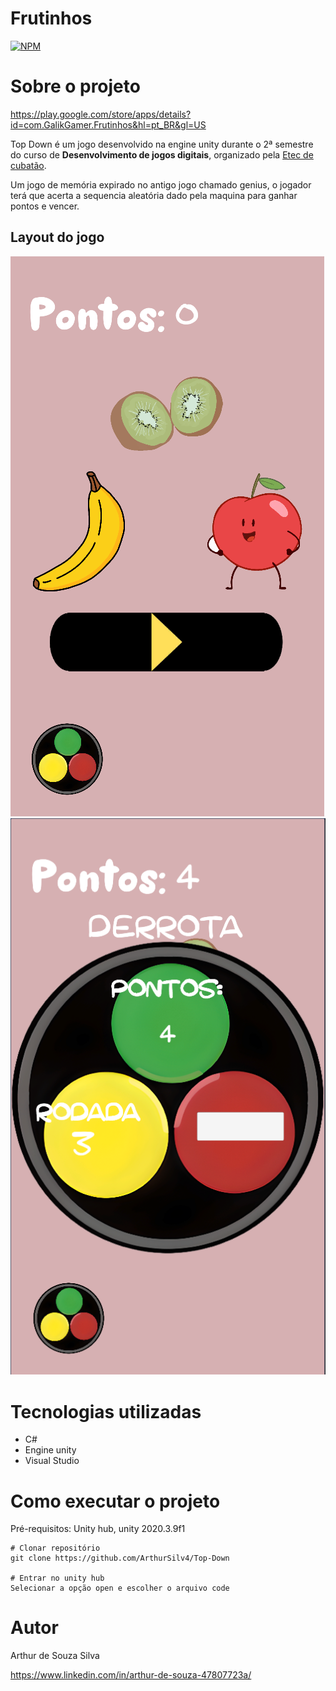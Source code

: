 # Frutinhos
[![NPM](https://img.shields.io/npm/l/react)](https://github.com/ArthurSilv4/Top-Down/blob/main/LICENSE) 

# Sobre o projeto

https://play.google.com/store/apps/details?id=com.GalikGamer.Frutinhos&hl=pt_BR&gl=US

Top Down é um jogo desenvolvido na engine unity durante o 2ª semestre do curso de **Desenvolvimento de jogos digitais**, organizado pela [Etec de cubatão](https://www.etecubatao.com.br "Site da etec").

Um jogo de memória expirado no antigo jogo chamado genius, o jogador terá que acerta a sequencia aleatória dado pela maquina para ganhar pontos e vencer.

## Layout do jogo
![Inicial 1](https://github.com/ArthurSilv4/Frutinhos/blob/main/imgs/Foto1.png) ![Inicial 2](https://github.com/ArthurSilv4/Frutinhos/blob/main/imgs/foto2.png)



# Tecnologias utilizadas
- C#
- Engine unity
- Visual Studio

# Como executar o projeto

Pré-requisitos: Unity hub, unity 2020.3.9f1

```
# Clonar repositório
git clone https://github.com/ArthurSilv4/Top-Down

# Entrar no unity hub
Selecionar a opção open e escolher o arquivo code
```
# Autor

Arthur de Souza Silva

https://www.linkedin.com/in/arthur-de-souza-47807723a/


